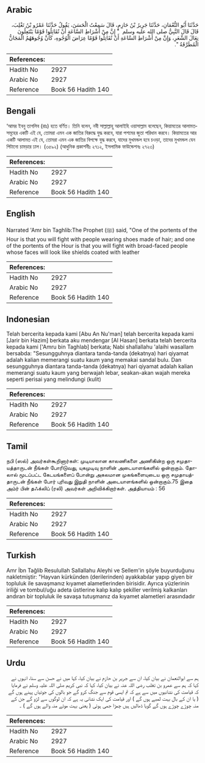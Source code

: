 ## Arabic


<div dir="rtl" lang="ar" style={{fontSize:'larger',backgroundColor:'#f8f9fa',padding:20}}>
حَدَّثَنَا أَبُو النُّعْمَانِ، حَدَّثَنَا جَرِيرُ بْنُ حَازِمٍ، قَالَ سَمِعْتُ الْحَسَنَ، يَقُولُ حَدَّثَنَا عَمْرُو بْنُ تَغْلِبَ، قَالَ قَالَ النَّبِيُّ صلى الله عليه وسلم ‏ "‏ إِنَّ مِنْ أَشْرَاطِ السَّاعَةِ أَنْ تُقَاتِلُوا قَوْمًا يَنْتَعِلُونَ نِعَالَ الشَّعَرِ، وَإِنَّ مِنْ أَشْرَاطِ السَّاعَةِ أَنْ تُقَاتِلُوا قَوْمًا عِرَاضَ الْوُجُوهِ، كَأَنَّ وُجُوهَهُمُ الْمَجَانُّ الْمُطَرَّقَةُ ‏"‏‏.‏
</div>
<div style={{backgroundColor:'#f8f9fa',padding:20, marginBottom: 10}}><table> <thead> <tr> <th>References:</th> <th></th> </tr> </thead> <tbody><tr><td>Hadith No</td><td>2927</td></tr><tr><td>Arabic No</td><td>2927</td></tr><tr><td>Reference</td><td>Book 56 Hadith 140</td></tr></tbody></table></div>

## Bengali


<div dir="ltr" lang="bn" style={{fontSize:'larger',backgroundColor:'#f8f9fa',padding:20}}>
‘আমর ইবনু তাগলিব (রাঃ) হতে বর্ণিত। তিনি বলেন, নবী সাল্লাল্লাহু আলাইহি ওয়াসাল্লাম বলেছেন, কিয়ামতের আলামতসমূহের একটি এই যে, তোমরা এমন এক জাতির বিরুদ্ধে যুদ্ধ করবে, যারা পশমের জুতা পরিধান করবে। কিয়ামতের আর একটি আলামত এই যে, তোমরা এমন এক জাতির বিপক্ষে যুদ্ধ করবে, যাদের মুখমন্ডল হবে চওড়া, তাদের মুখমন্ডল যেন পিটানো চামড়ার ঢাল। (৩৫৯২) (আধুনিক প্রকাশনীঃ ২৭১২, ইসলামিক ফাউন্ডেশনঃ ২৭২৩)
</div>
<div style={{backgroundColor:'#f8f9fa',padding:20, marginBottom: 10}}><table> <thead> <tr> <th>References:</th> <th></th> </tr> </thead> <tbody><tr><td>Hadith No</td><td>2927</td></tr><tr><td>Arabic No</td><td>2927</td></tr><tr><td>Reference</td><td>Book 56 Hadith 140</td></tr></tbody></table></div>

## English


<div dir="ltr" lang="en" style={{fontSize:'larger',backgroundColor:'#f8f9fa',padding:20}}>
Narrated 'Amr bin Taghlib:The Prophet (ﷺ) said, "One of the portents of the Hour is that you will fight with people wearing shoes made of hair; and one of the portents of the Hour is that you will fight with broad-faced people whose faces will look like shields coated with leather
</div>
<div style={{backgroundColor:'#f8f9fa',padding:20, marginBottom: 10}}><table> <thead> <tr> <th>References:</th> <th></th> </tr> </thead> <tbody><tr><td>Hadith No</td><td>2927</td></tr><tr><td>Arabic No</td><td>2927</td></tr><tr><td>Reference</td><td>Book 56 Hadith 140</td></tr></tbody></table></div>

## Indonesian


<div dir="ltr" lang="id" style={{fontSize:'larger',backgroundColor:'#f8f9fa',padding:20}}>
Telah bercerita kepada kami [Abu An Nu'man] telah bercerita kepada kami [Jarir bin Hazim] berkata aku mendengar [Al Hasan] berkata telah bercerita kepada kami ['Amru bin Taghlab] berkata; Nabi shallallahu 'alaihi wasallam bersabda: "Sesungguhnya diantara tanda-tanda (dekatnya) hari qiyamat adalah kalian memerangi suatu kaum yang memakai sandal bulu. Dan sesungguhnya diantara tanda-tanda (dekatnya) hari qiyamat adalah kalian memerangi suatu kaum yang berwajah lebar, seakan-akan wajah mereka seperti perisai yang melindungi (kulit)
</div>
<div style={{backgroundColor:'#f8f9fa',padding:20, marginBottom: 10}}><table> <thead> <tr> <th>References:</th> <th></th> </tr> </thead> <tbody><tr><td>Hadith No</td><td>2927</td></tr><tr><td>Arabic No</td><td>2927</td></tr><tr><td>Reference</td><td>Book 56 Hadith 140</td></tr></tbody></table></div>

## Tamil


<div dir="ltr" lang="ta" style={{fontSize:'larger',backgroundColor:'#f8f9fa',padding:20}}>
நபி (ஸல்) அவர்கள்கூறினார்கள்: முடியாலான காலணிகளை அணிகின்ற ஒரு சமுதாயத்தாருடன் நீங்கள் போரிடுவது, யுகமுடிவு நாளின் அடையாளங்களில் ஒன்றாகும். தோலால் மூடப்பட்ட கேடயங்களைப் போன்று அகலமான முகங்களையுடைய ஒரு சமுதாயத்தாருடன் நீங்கள் போர் புரிவது இறுதி நாளின் அடையாளங்களில் ஒன்றாகும்.75 இதை அம்ர் பின் தஃக்லிப் (ரலி) அவர்கள் அறிவிக்கிறார்கள். அத்தியாயம் : 56
</div>
<div style={{backgroundColor:'#f8f9fa',padding:20, marginBottom: 10}}><table> <thead> <tr> <th>References:</th> <th></th> </tr> </thead> <tbody><tr><td>Hadith No</td><td>2927</td></tr><tr><td>Arabic No</td><td>2927</td></tr><tr><td>Reference</td><td>Book 56 Hadith 140</td></tr></tbody></table></div>

## Turkish


<div dir="ltr" lang="tr" style={{fontSize:'larger',backgroundColor:'#f8f9fa',padding:20}}>
Amr İbn Tağlib Resulullah Sallallahu Aleyhi ve Sellem'in şöyle buyurduğunu nakletmiştir: "Hayvan kürkünden (derilerinden) ayakkabılar yapıp giyen bir topluluk ile savaşmanız kıyamet alametlerinden birisidir. Ayrıca yüzlerinin iriliği ve tombul/uğu adeta üstlerine kalıp kalıp şekiller verilmiş kalkanları andıran bir topluluk ile savaşa tutuşmanız da kıyamet alametleri arasındadır
</div>
<div style={{backgroundColor:'#f8f9fa',padding:20, marginBottom: 10}}><table> <thead> <tr> <th>References:</th> <th></th> </tr> </thead> <tbody><tr><td>Hadith No</td><td>2927</td></tr><tr><td>Arabic No</td><td>2927</td></tr><tr><td>Reference</td><td>Book 56 Hadith 140</td></tr></tbody></table></div>

## Urdu


<div dir="rtl" lang="ur" style={{fontSize:'larger',backgroundColor:'#f8f9fa',padding:20}}>
ہم سے ابوالنعمان نے بیان کیا، ان سے جریر بن حازم نے بیان کیا، کہا میں نے حسن سے سنا، انہوں نے کہا کہ ہم سے عمرو بن تغلب رضی اللہ عنہ نے بیان کیا، کہا کہ نبی کریم صلی اللہ علیہ وسلم نے فرمایا کہ قیامت کی نشانیوں میں سے ہے کہ تم ایسی قوم سے جنگ کرو گے جو بالوں کی جوتیاں پہنے ہوں گے ( یا ان کے بال بہت لمبے ہوں گے ) اور قیامت کی ایک نشانی یہ ہے کہ ان لوگوں سے لڑو گے جن کے منہ چوڑے چوڑے ہوں گے گویا ڈھالیں ہیں چمڑا جمی ہوئی ( یعنی بہت موٹے منہ والے ہوں گے ) ۔
</div>
<div style={{backgroundColor:'#f8f9fa',padding:20, marginBottom: 10}}><table> <thead> <tr> <th>References:</th> <th></th> </tr> </thead> <tbody><tr><td>Hadith No</td><td>2927</td></tr><tr><td>Arabic No</td><td>2927</td></tr><tr><td>Reference</td><td>Book 56 Hadith 140</td></tr></tbody></table></div>